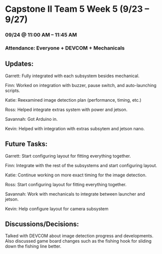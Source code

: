 # Capstone II Team 5 Week 5 (9/23 – 9/27)

### 09/24 @ 11:00 AM – 11:45 AM

### Attendance: Everyone + DEVCOM + Mechanicals

## Updates:

Garrett: Fully integrated with each subsystem besides mechanical.

Finn: Worked on integration with buzzer, pause switch, and auto-launching scripts.

Katie: Reexamined image detection plan (performance, timing, etc.)

Ross: Helped integrate extras system with power and jetson.

Savannah: Got Arduino in.

Kevin: Helped with integration with extras subsytem and jetson nano.

## Future Tasks:

Garrett: Start configuring layout for fitting everything together.

Finn: Integrate with the rest of the subsystems and start configuring layout.

Katie: Continue working on more exact timing for the image detection.

Ross: Start configuring layout for fitting everything together.

Savannah: Work with mechanicals to integrate between launcher and jetson.

Kevin: Help configure layout for camera subsystem

## Discussions/Decisions:

Talked with DEVCOM about image detection progress and developments. Also discussed game board changes such as the fishing hook for sliding down the fishing line better.

